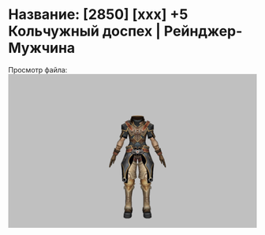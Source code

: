 # Название: [2850] [xxx] +5 Кольчужный доспех | Рейнджер-Мужчина

Просмотр файла:
![p020002.png](p020002.png)